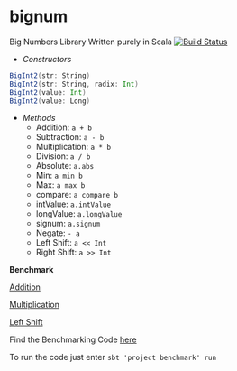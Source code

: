 bignum
======

Big Numbers Library Written purely in Scala
[![Build Status](https://travis-ci.org/techaddict/bignum.png)](https://travis-ci.org/techaddict/bignum)

* *Constructors*
```scala
BigInt2(str: String)
BigInt2(str: String, radix: Int)
BigInt2(value: Int)
BigInt2(value: Long)
```

* *Methods*
  + Addition: `a + b`
  + Subtraction: `a - b`
  + Multiplication: `a * b`
  + Division: `a / b`
  + Absolute: `a.abs`
  + Min: `a min b`
  + Max: `a max b`
  + compare: `a compare b`
  + intValue: `a.intValue`
  + longValue: `a.longValue`
  + signum: `a.signum`
  + Negate: `- a`
  + Left Shift: `a << Int`
  + Right Shift: `a >> Int`

**Benchmark**

[Addition](https://github.com/techaddict/bignum/wiki/Benchmark-Results#wiki-addition)

[Multiplication](https://github.com/techaddict/bignum/wiki/Benchmark-Results#wiki-multiplication)

[Left Shift](https://github.com/techaddict/bignum/wiki/Benchmark-Results#wiki-multiplication)

Find the Benchmarking Code [here](https://github.com/techaddict/bignum/tree/master/benchmark)

To run the code just enter `sbt 'project benchmark' run`
